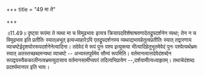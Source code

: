 +++
title = "49 मा ते"

+++
  
  
॥11.49॥ दृष्ट्वा रूपंमा ते व्यथा मा च विमूढभावः इत्यत्र
क्रियापदविशेषाश्रवणादेतद्रूपदर्शनेन व्यथा; तेन न च विमूढभाव इति प्रतीतिः
स्यात्अभूत् इत्यध्याहारेऽपि एतद्रूपदर्शनस्य व्यथाद्यभावहेतुत्वप्रतीतिः
स्यात् तद्वारणाय व्याचष्टेईदृशघोररूपदर्शनेनेत्यादिना। तदेवेदं मे रूपं
पुनः पश्य इत्युक्त्या भीत्यादिहेतुभूतमेवेदं पुनः पश्येत्यर्थभ्रमः स्यात्
अतस्तच्छब्दमन्यथा व्याचष्टे -- अभ्यस्तपूर्वमेव सौम्यं रूपमिति।
वर्तमानत्वात्तदेवेदंशब्देन रूपद्वयस्यैककालीनत्वभ्रमव्युदासाय
वर्तमानसामीप्यपरं तदित्यभिप्रायेण --,दर्शयामीत्यध्याहृतम्। तथाचेदंशब्दः
प्रदर्श्यमानपर इति भावः।  
  
